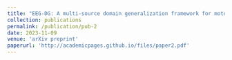 ```yaml
---
title: "EEG-DG: A multi-source domain generalization framework for motor imagery EEG classification"
collection: publications
permalink: /publication/pub-2
date: 2023-11-09
venue: 'arXiv preprint'
paperurl: 'http://academicpages.github.io/files/paper2.pdf'
---
```

